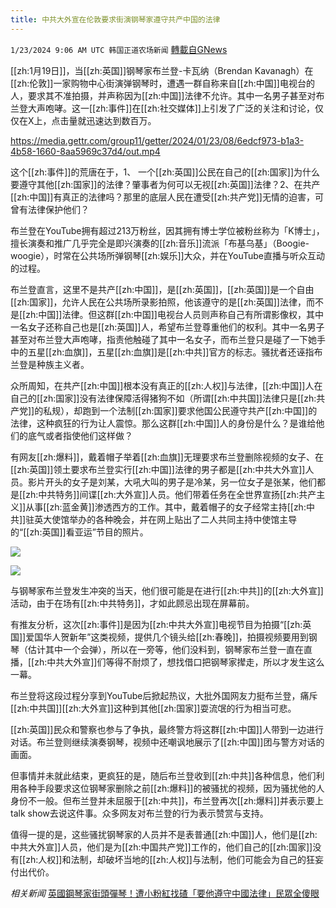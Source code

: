 ```yaml
---
title: 中共大外宣在伦敦要求街演钢琴家遵守共产中国的法律
---
```

`1/23/2024 9:06 AM UTC 韩国正道农场新闻` [轉載自GNews](https://gnews.org/articles/2245013)

[[zh:1月19日]]，当[[zh:英国]]钢琴家布兰登-卡瓦纳（Brendan Kavanagh）在[[zh:伦敦]]一家购物中心街演弹钢琴时，遭遇一群自称来自[[zh:中国]]电视台的人，要求其不准拍摄，并声称因为[[zh:中国]]法律不允许。其中一名男子甚至对布兰登大声咆哮。这一[[zh:事件]]在[[zh:社交媒体]]上引发了广泛的关注和讨论，仅仅在X上，点击量就迅速达到数百万。

https://media.gettr.com/group11/getter/2024/01/23/08/6edcf973-b1a3-4b58-1660-8aa5969c37d4/out.mp4

这个[[zh:事件]]的荒唐在于，1、 一个[[zh:英国]]公民在自己的[[zh:国家]]为什么要遵守其他[[zh:国家]]的法律？肇事者为何可以无视[[zh:英国]]法律？2、在共产[[zh:中国]]有真正的法律吗？那里的底层人民在遭受[[zh:共产党]]无情的迫害，可曾有法律保护他们？

布兰登在YouTube拥有超过213万粉丝，因其拥有博士学位被粉丝称为「K博士」，擅长演奏和推广几乎完全是即兴演奏的[[zh:音乐]]流派「布基乌基」（Boogie-woogie），时常在公共场所弹钢琴[[zh:娱乐]]大众，并在YouTube直播与听众互动的过程。

布兰登直言，这里不是共产[[zh:中国]]，是[[zh:英国]]，[[zh:英国]]是一个自由[[zh:国家]]，允许人民在公共场所录影拍照，他该遵守的是[[zh:英国]]法律，而不是[[zh:中国]]法律。但这群[[zh:中国]]电视台人员则声称自己有所谓影像权，其中一名女子还称自己也是[[zh:英国]]人，希望布兰登尊重他们的权利。其中一名男子甚至对布兰登大声咆哮，指责他触碰了其中一名女子，而布兰登只是碰了一下她手中的五星[[zh:血旗]]，五星[[zh:血旗]]是[[zh:中共]]官方的标志。骚扰者还诬指布兰登是种族主义者。

众所周知，在共产[[zh:中国]]根本没有真正的[[zh:人权]]与法律，[[zh:中国]]人在自己的[[zh:国家]]没有法律保障活得猪狗不如（所谓[[zh:中共国]]法律只是[[zh:共产党]]的私规），却跑到一个法制[[zh:国家]]要求他国公民遵守共产[[zh:中国]]的法律，这种疯狂的行为让人震惊。那么这群[[zh:中国]]人的身份是什么？是谁给他们的底气或者指使他们这样做？

有网友[[zh:爆料]]，戴着帽子举着[[zh:血旗]]无理要求布兰登删除视频的女子、在[[zh:英国]]领土要求布兰登实行[[zh:中国]]法律的男子都是[[zh:中共大外宣]]人员。影片开头的女子是刘某，大吼大叫的男子是冷某，另一位女子是张某，他们都是[[zh:中共特务]]间谍[[zh:大外宣]]人员。他们带着任务在全世界宣扬[[zh:共产主义]]从事[[zh:蓝金黄]]渗透西方的工作。其中，戴着帽子的女子经常主持[[zh:中共]]驻英大使馆举办的各种晚会，并在网上贴出了二人共同主持中使馆主导的“[[zh:英国]]看亚运”节目的照片。

![](ipfs://QmUFC4k97uPF3q9UW69rZ5eZtsXdDcUxUWCU1gJpuqM5YM?.png)

![](ipfs://QmSCNRPtedgtfpXdoc9kkxW3a4NqDfXJoiM9XonipwRrGf?.png)


与钢琴家布兰登发生冲突的当天，他们很可能是在进行[[zh:中共]]的[[zh:大外宣]]活动，由于在场有[[zh:中共特务]]，才如此顾忌出现在屏幕前。

有推友分析，这次[[zh:事件]]是因为[[zh:中共大外宣]]电视节目为拍摄“[[zh:英国]]爱国华人贺新年”这类视频，提供几个镜头给[[zh:春晚]]，拍摄视频要用到钢琴（估计其中一个会弹），所以在一旁等，他们没料到，钢琴家布兰登一直在直播，[[zh:中共大外宣]]们等得不耐烦了，想找借口把钢琴家撵走，所以才发生这么一幕。

布兰登将这段过程分享到YouTube后掀起热议，大批外国网友力挺布兰登，痛斥[[zh:中共国]][[zh:大外宣]]这种到其他[[zh:国家]]耍流氓的行为相当可悲。

[[zh:英国]]民众和警察也参与了争执，最终警方将这群[[zh:中国]]人带到一边进行对话。布兰登则继续演奏钢琴，视频中还嘲讽地展示了[[zh:中国]]团与警方对话的画面。

但事情并未就此结束，更疯狂的是，随后布兰登收到[[zh:中共]]各种信息，他们利用各种手段要求这位钢琴家删除之前[[zh:爆料]]的被骚扰的视频，因为骚扰他的人身份不一般。但布兰登并未屈服于[[zh:中共]]，布兰登再次[[zh:爆料]]并表示要上talk show去说这件事。众多网友对布兰登的行为表示赞赏与支持。

值得一提的是，这些骚扰钢琴家的人员并不是表普通[[zh:中国]]人，他们是[[zh:中共大外宣]]人员，他们是为[[zh:中国共产党]]工作的，他们自己的[[zh:国家]]没有[[zh:人权]]和法制，却破坏当地的[[zh:人权]]与法制，他们可能会为自己的狂妄付出代价。

*相关新闻*
[英國鋼琴家街頭彈琴！遭小粉紅找碴「要他遵守中國法律」民眾全傻眼](https://www.ftvnews.com.tw/news/detail/2024122W0064)
